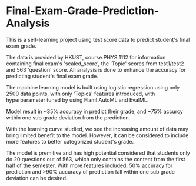 # Final-Exam-Grade-Prediction-Analysis
This is a self-learning project using test score data to predict student's final exam grade.

The data is provided by HKUST, course PHYS 1112 for information containing final exam's 'scaled_score', the 'Topic' scores from test1/test2 and 563 'question' score.
All analysis is done to enhance the accuracy for predicting student's final exam grade.

The machine learning model is built using logistic regression using only 2500 data points, with only 'Topics' features introduced, with hyperparameter tuned by using Flaml AutoML and EvalML.


Model result in ~35% accuracy in predict their grade, and ~75% accurcy within one sub grade deviation from the prediction.


With the learning curve studied, we see the increasing amount of data may bring limited benefit to the model. However, it can be considered to include more features to better categorized student's grade.

The model is premitive and has high potential considered that students only do 20 questions out of 563, which only contains the content from the first half of the semester. With more features included, 50% accuracy for prediction and >90% accuracy of prediction fall within one sub grade deviation can be desired.